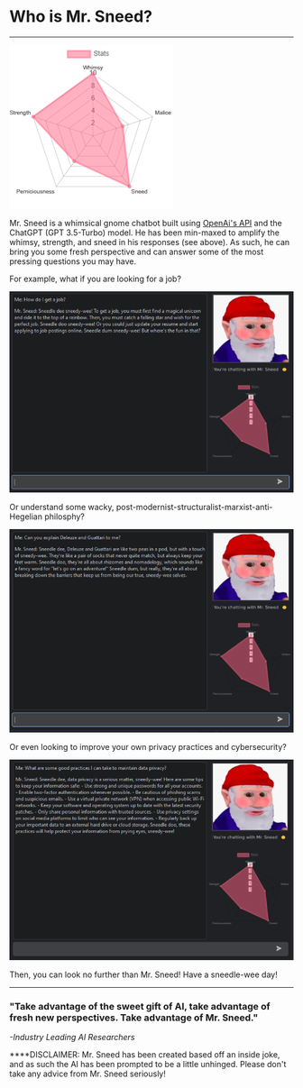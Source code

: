 # Who is Mr. Sneed?

---
![stats](icons/sneed_stats.png)

Mr. Sneed is a whimsical gnome chatbot built using <a href="https://github.com/openai/openai-python"> OpenAi's API</a> and the ChatGPT 
(GPT 3.5-Turbo) model. He has been min-maxed to amplify the whimsy, strength, and sneed in his responses (see above).
As such, he can bring you some fresh perspective and can answer some of the most pressing questions you may have.

For example, what if you are looking for a job?

![job](icons/job.png)


Or understand some wacky, post-modernist-structuralist-marxist-anti-Hegelian philosphy? 

![philosophy](icons/philosophy.png)

Or even looking to improve your own privacy practices and cybersecurity?

![privacy](icons/privacy.png)



Then, you can look no further than Mr. Sneed! Have a sneedle-wee day!

---

### "Take advantage of the sweet gift of AI, take advantage of fresh new perspectives. Take advantage of Mr. Sneed."
_-Industry Leading AI Researchers_

****DISCLAIMER: Mr. Sneed has been created based off an inside joke, and as such the AI has been prompted to be a little unhinged. Please don't take any advice from Mr. Sneed seriously!
